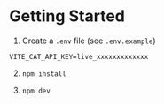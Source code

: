 # Getting Started

1. Create a `.env` file (see `.env.example`)

```env
VITE_CAT_API_KEY=live_xxxxxxxxxxxxx
```

2. `npm install`

3. `npm dev`
